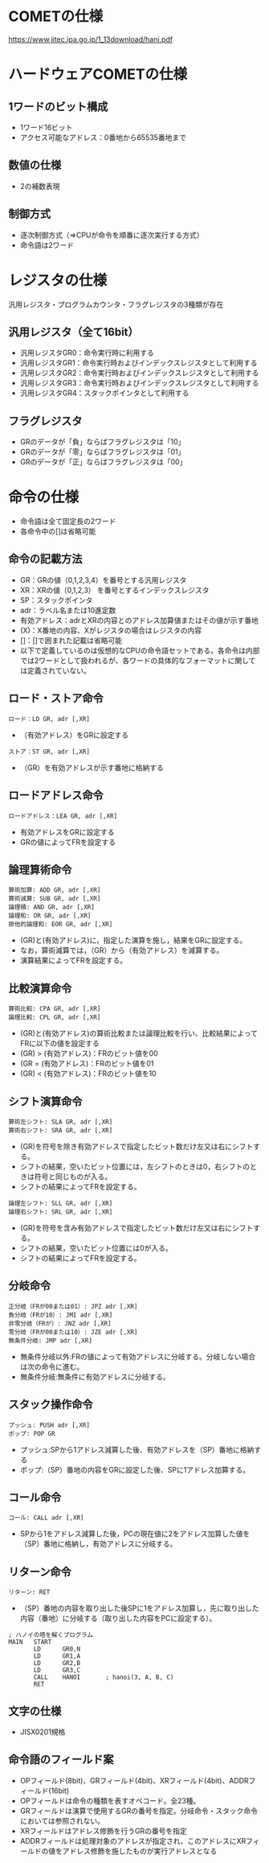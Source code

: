 # COMETの仕様
https://www.jitec.ipa.go.jp/1_13download/hani.pdf

# ハードウェアCOMETの仕様

## 1ワードのビット構成
- 1ワード16ビット
- アクセス可能なアドレス：0番地から65535番地まで

## 数値の仕様
- 2の補数表現

## 制御方式
- 逐次制御方式（⇒CPUが命令を順番に逐次実行する方式）
- 命令語は2ワード

# レジスタの仕様
汎用レジスタ・プログラムカウンタ・フラグレジスタの3種類が存在

## 汎用レジスタ（全て16bit）
- 汎用レジスタGR0：命令実行時に利用する
- 汎用レジスタGR1：命令実行時およびインデックスレジスタとして利用する
- 汎用レジスタGR2：命令実行時およびインデックスレジスタとして利用する
- 汎用レジスタGR3：命令実行時およびインデックスレジスタとして利用する
- 汎用レジスタGR4：スタックポインタとして利用する

## フラグレジスタ
- GRのデータが「負」ならばフラグレジスタは「10」
- GRのデータが「零」ならばフラグレジスタは「01」
- GRのデータが「正」ならばフラグレジスタは「00」

# 命令の仕様
- 命令語は全て固定長の2ワード
- 各命令中の[]は省略可能

## 命令の記載方法

- GR：GRの値（0,1,2,3,4）を番号とする汎用レジスタ
- XR：XRの値（0,1,2,3） を番号とするインデックスレジスタ
- SP：スタックポインタ
- adr：ラベル名または10進定数
- 有効アドレス：adrとXRの内容とのアドレス加算値またはその値が示す番地
- (X)：X番地の内容、Xがレジスタの場合はレジスタの内容
- []：[]で囲まれた記載は省略可能
- 以下で定義しているのは仮想的なCPUの命令語セットである。各命令は内部では2ワードとして扱われるが、各ワードの具体的なフォーマットに関しては定義されていない。

## ロード・ストア命令
```
ロード：LD GR, adr [,XR]
```
- （有効アドレス）をGRに設定する

```
ストア：ST GR, adr [,XR]
```
- （GR）を有効アドレスが示す番地に格納する

## ロードアドレス命令
```
ロードアドレス：LEA GR, adr [,XR]
```
- 有効アドレスをGRに設定する
- GRの値によってFRを設定する

## 論理算術命令
```
算術加算: ADD GR, adr [,XR]
算術減算: SUB GR, adr [,XR]
論理積: AND GR, adr [,XR]
論理和: OR GR, adr [,XR]
排他的論理和: EOR GR, adr [,XR]
```

- (GR)と(有効アドレス)に，指定した演算を施し，結果をGRに設定する。
- なお，算術減算では，（GR）から（有効アドレス）を減算する。
- 演算結果によってFRを設定する。

## 比較演算命令
```
算術比較: CPA GR, adr [,XR]
論理比較: CPL GR, adr [,XR]
```
- (GR)と(有効アドレス)の算術比較または論理比較を行い、比較結果によってFRに以下の値を設定する
- (GR) > (有効アドレス)：FRのビット値を00
- (GR = (有効アドレス)：FRのビット値を01
- (GR) < (有効アドレス)：FRのビット値を10

## シフト演算命令
```
算術左シフト: SLA GR, adr [,XR]
算術右シフト: SRA GR, adr [,XR]
```

- (GR)を符号を除き有効アドレスで指定したビット数だけ左又は右にシフトする。
- シフトの結果，空いたビット位置には，左シフトのときは0，右シフトのときは符号と同じものが入る。
- シフトの結果によってFRを設定する。

```
論理左シフト: SLL GR, adr [,XR]
論理右シフト: SRL GR, adr [,XR]
```

- (GR)を符号を含み有効アドレスで指定したビット数だけ左又は右にシフトする。
- シフトの結果，空いたビット位置には0が入る。
- シフトの結果によってFRを設定する。

## 分岐命令
```
正分岐（FRが00または01）: JPZ adr [,XR]
負分岐（FRが10）: JMI adr [,XR]
非零分岐（FRが）: JNZ adr [,XR]
零分岐（FRが00または10）: JZE adr [,XR]
無条件分岐: JMP adr [,XR]
```

- 無条件分岐以外:FRの値によって有効アドレスに分岐する。分岐しない場合は次の命令に進む。
- 無条件分岐:無条件に有効アドレスに分岐する。

## スタック操作命令
```
プッシュ: PUSH adr [,XR]
ポップ: POP GR
```
- プッシュ:SPから1アドレス減算した後、有効アドレスを（SP）番地に格納する
- ポップ:（SP）番地の内容をGRに設定した後、SPに1アドレス加算する。

## コール命令
```
コール: CALL adr [,XR]
```
- SPから1をアドレス減算した後，PCの現在値に2をアドレス加算した値を（SP）番地に格納し，有効アドレスに分岐する。

## リターン命令
```
リターン: RET
```
- （SP）番地の内容を取り出した後SPに1をアドレス加算し，先に取り出した内容（番地）に分岐する（取り出した内容をPCに設定する）。

```
; ハノイの塔を解くプログラム
MAIN   START
       LD      GR0,N
       LD      GR1,A
       LD      GR2,B
       LD      GR3,C
       CALL    HANOI       ; hanoi(3, A, B, C)
       RET
```
## 文字の仕様
- JISX0201規格

## 命令語のフィールド案
- OPフィールド(8bit)、GRフィールド(4bit)、XRフィールド(4bit)、ADDRフィールド(16bit)
- OPフィールドは命令の種類を表すオペコード。全23種。
- GRフィールドは演算で使用するGRの番号を指定。分岐命令・スタック命令においては参照されない。
- XRフィールドはアドレス修飾を行うGRの番号を指定
- ADDRフィールドは処理対象のアドレスが指定され、このアドレスにXRフィールドの値をアドレス修飾を施したものが実行アドレスとなる
